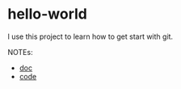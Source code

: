 # hello-world
I use this project to learn how to get start with git.

NOTEs:

* [doc](./doc/)
* [code](./code)
